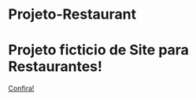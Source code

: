 # Projeto-Restaurant
<h1>Projeto ficticio de Site para Restaurantes!</h1>
<a href="https://iasmincqfernandes.github.io/Projeto-Restaurant/" target="_blank"> Confira! <a>
